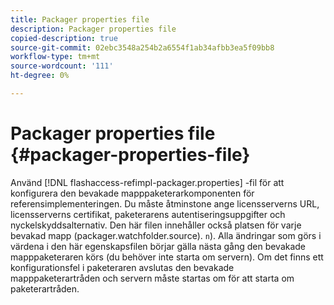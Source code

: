 ```yaml
---
title: Packager properties file
description: Packager properties file
copied-description: true
source-git-commit: 02ebc3548a254b2a6554f1ab34afbb3ea5f09bb8
workflow-type: tm+mt
source-wordcount: '111'
ht-degree: 0%

---
```


# Packager properties file {#packager-properties-file}

Använd [!DNL flashaccess-refimpl-packager.properties] -fil för att konfigurera den bevakade mapppaketerarkomponenten för referensimplementeringen. Du måste åtminstone ange licensserverns URL, licensserverns certifikat, paketerarens autentiseringsuppgifter och nyckelskyddsalternativ. Den här filen innehåller också platsen för varje bevakad mapp (packager.watchfolder.source). `n`). Alla ändringar som görs i värdena i den här egenskapsfilen börjar gälla nästa gång den bevakade mapppaketeraren körs (du behöver inte starta om servern). Om det finns ett konfigurationsfel i paketeraren avslutas den bevakade mapppaketerartråden och servern måste startas om för att starta om paketerartråden.
